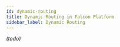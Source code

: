 ```yaml
---
id: dynamic-routing
title: Dynamic Routing in Falcon Platform
sidebar_label: Dynamic Routing
---
```


_(todo)_
